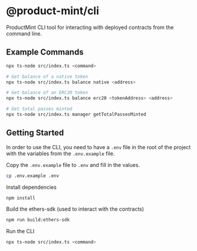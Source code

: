 # @product-mint/cli

ProductMint CLI tool for interacting with deployed contracts from the command line.

## Example Commands

```bash
npx ts-node src/index.ts <command>

# Get balance of a native token
npx ts-node src/index.ts balance native <address>

# Get balance of an ERC20 token
npx ts-node src/index.ts balance erc20 <tokenAddress> <address>

# Get total passes minted
npx ts-node src/index.ts manager getTotalPassesMinted
```

## Getting Started

In order to use the CLI, you need to have a `.env` file in the root of the project with the variables from the `.env.example` file.

Copy the `.env.example` file to `.env` and fill in the values.

```bash
cp .env.example .env
```

Install dependencies

```bash
npm install
```

Build the ethers-sdk (used to interact with the contracts)

```bash
npm run build:ethers-sdk
```

Run the CLI

```bash
npx ts-node src/index.ts <command>
```
